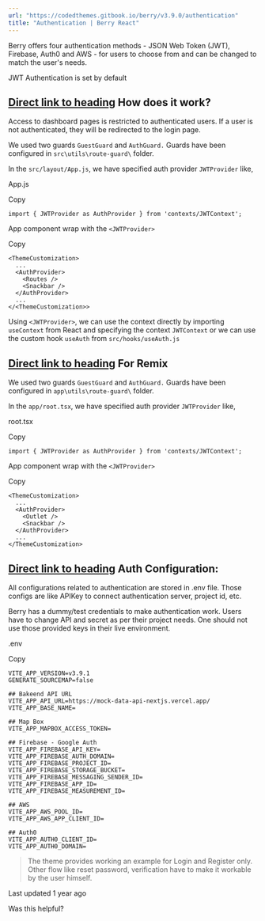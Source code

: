 ```yaml
---
url: "https://codedthemes.gitbook.io/berry/v3.9.0/authentication"
title: "Authentication | Berry React"
---
```


Berry offers four authentication methods - JSON Web Token (JWT), Firebase, Auth0 and AWS - for users to choose from and can be changed to match the user's needs.

JWT Authentication is set by default

## [Direct link to heading](https://codedthemes.gitbook.io/berry/v3.9.0/authentication\#how-does-it-work)    How does it work?

Access to dashboard pages is restricted to authenticated users. If a user is not authenticated, they will be redirected to the login page.

We used two guards `GuestGuard` and `AuthGuard.` Guards have been configured in `src\utils\route-guard\` folder.

In the `src/layout/App.js`, we have specified auth provider `JWTProvider` like,

App.js

Copy

```inline-grid min-w-full grid-cols-[auto_1fr] [count-reset:line] print:whitespace-pre-wrap
import { JWTProvider as AuthProvider } from 'contexts/JWTContext';
```

App component wrap with the `<JWTProvider>`

Copy

```inline-grid min-w-full grid-cols-[auto_1fr] [count-reset:line] print:whitespace-pre-wrap
<ThemeCustomization>
  ...
  <AuthProvider>
    <Routes />
    <Snackbar />
  </AuthProvider>
  ...
</<ThemeCustomization>>
```

Using `<JWTProvider>`, we can use the context directly by importing `useContext` from React and specifying the context `JWTContext` or we can use the custom hook `useAuth` from `src/hooks/useAuth.js`

## [Direct link to heading](https://codedthemes.gitbook.io/berry/v3.9.0/authentication\#for-remix)    For Remix

We used two guards `GuestGuard` and `AuthGuard.` Guards have been configured in `app\utils\route-guard\` folder.

In the `app/root.tsx`, we have specified auth provider `JWTProvider` like,

root.tsx

Copy

```inline-grid min-w-full grid-cols-[auto_1fr] [count-reset:line] print:whitespace-pre-wrap
import { JWTProvider as AuthProvider } from 'contexts/JWTContext';
```

App component wrap with the `<JWTProvider>`

Copy

```inline-grid min-w-full grid-cols-[auto_1fr] [count-reset:line] print:whitespace-pre-wrap
<ThemeCustomization>
  ...
  <AuthProvider>
    <Outlet />
    <Snackbar />
  </AuthProvider>
  ...
</ThemeCustomization>
```

## [Direct link to heading](https://codedthemes.gitbook.io/berry/v3.9.0/authentication\#auth-configuration)    Auth Configuration:

All configurations related to authentication are stored in .env file. Those configs are like APIKey to connect authentication server, project id, etc.

Berry has a dummy/test credentials to make authentication work. Users have to change API and secret as per their project needs. One should not use those provided keys in their live environment.

.env

Copy

```inline-grid min-w-full grid-cols-[auto_1fr] [count-reset:line] print:whitespace-pre-wrap
VITE_APP_VERSION=v3.9.1
GENERATE_SOURCEMAP=false

## Bakeend API URL
VITE_APP_API_URL=https://mock-data-api-nextjs.vercel.app/
VITE_APP_BASE_NAME=

## Map Box
VITE_APP_MAPBOX_ACCESS_TOKEN=

## Firebase - Google Auth
VITE_APP_FIREBASE_API_KEY=
VITE_APP_FIREBASE_AUTH_DOMAIN=
VITE_APP_FIREBASE_PROJECT_ID=
VITE_APP_FIREBASE_STORAGE_BUCKET=
VITE_APP_FIREBASE_MESSAGING_SENDER_ID=
VITE_APP_FIREBASE_APP_ID=
VITE_APP_FIREBASE_MEASUREMENT_ID=

## AWS
VITE_APP_AWS_POOL_ID=
VITE_APP_AWS_APP_CLIENT_ID=

## Auth0
VITE_APP_AUTH0_CLIENT_ID=
VITE_APP_AUTH0_DOMAIN=

```

> The theme provides working an example for Login and Register only. Other flow like reset password, verification have to make it workable by the user himself.

Last updated 1 year ago

Was this helpful?